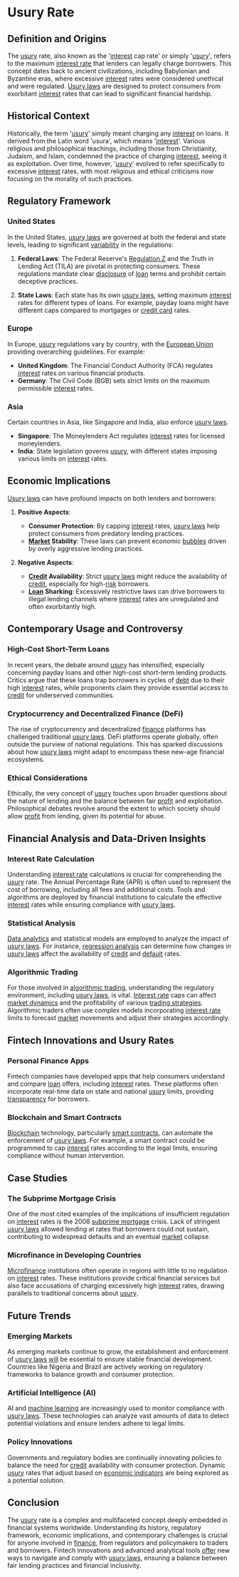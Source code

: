 # Usury Rate

## Definition and Origins

The [usury](../u/usury.md) rate, also known as the '[interest](../i/interest.md) cap rate' or simply '[usury](../u/usury.md)', refers to the maximum [interest rate](../i/interest_rate.md) that lenders can legally charge borrowers. This concept dates back to ancient civilizations, including Babylonian and Byzantine eras, where excessive [interest](../i/interest.md) rates were considered unethical and were regulated. [Usury laws](../u/usury_laws.md) are designed to protect consumers from exorbitant [interest](../i/interest.md) rates that can lead to significant financial hardship.

## Historical Context

Historically, the term '[usury](../u/usury.md)' simply meant charging any [interest](../i/interest.md) on loans. It derived from the Latin word 'usura', which means '[interest](../i/interest.md)'. Various religious and philosophical teachings, including those from Christianity, Judaism, and Islam, condemned the practice of charging [interest](../i/interest.md), seeing it as exploitation. Over time, however, '[usury](../u/usury.md)' evolved to refer specifically to excessive [interest](../i/interest.md) rates, with most religious and ethical criticisms now focusing on the morality of such practices.

## Regulatory Framework

### United States

In the United States, [usury laws](../u/usury_laws.md) are governed at both the federal and state levels, leading to significant [variability](../v/variability.md) in the regulations:

1. **Federal Laws**: The Federal Reserve's [Regulation Z](../r/regulation_z_(truth_in_lending).md) and the Truth in Lending Act (TILA) are pivotal in protecting consumers. These regulations mandate clear [disclosure](../d/disclosure.md) of [loan](../l/loan.md) terms and prohibit certain deceptive practices.
  
2. **State Laws**: Each state has its own [usury laws](../u/usury_laws.md), setting maximum [interest](../i/interest.md) rates for different types of loans. For example, payday loans might have different caps compared to mortgages or [credit card](../c/credit_card.md) rates.

### Europe

In Europe, [usury](../u/usury.md) regulations vary by country, with the [European Union](../e/european_union_(eu).md) providing overarching guidelines. For example:
 
- **United Kingdom**: The Financial Conduct Authority (FCA) regulates [interest](../i/interest.md) rates on various financial products.
- **Germany**: The Civil Code (BGB) sets strict limits on the maximum permissible [interest](../i/interest.md) rates.

### Asia

Certain countries in Asia, like Singapore and India, also enforce [usury laws](../u/usury_laws.md). 

- **Singapore**: The Moneylenders Act regulates [interest](../i/interest.md) rates for licensed moneylenders.
- **India**: State legislation governs [usury](../u/usury.md), with different states imposing various limits on [interest](../i/interest.md) rates.

## Economic Implications

[Usury laws](../u/usury_laws.md) can have profound impacts on both lenders and borrowers:

1. **Positive Aspects**:
    - **Consumer Protection**: By capping [interest](../i/interest.md) rates, [usury laws](../u/usury_laws.md) help protect consumers from predatory lending practices.
    - **[Market](../m/market.md) Stability**: These laws can prevent economic [bubbles](../b/bubble.md) driven by overly aggressive lending practices.

2. **Negative Aspects**:
    - **[Credit](../c/credit.md) Availability**: Strict [usury laws](../u/usury_laws.md) might reduce the availability of [credit](../c/credit.md), especially for high-[risk](../r/risk.md) borrowers.
    - **[Loan](../l/loan.md) Sharking**: Excessively restrictive laws can drive borrowers to illegal lending channels where [interest](../i/interest.md) rates are unregulated and often exorbitantly high.

## Contemporary Usage and Controversy

### High-Cost Short-Term Loans

In recent years, the debate around [usury](../u/usury.md) has intensified, especially concerning payday loans and other high-cost short-term lending products. Critics argue that these loans trap borrowers in cycles of [debt](../d/debt.md) due to their high [interest](../i/interest.md) rates, while proponents claim they provide essential access to [credit](../c/credit.md) for underserved communities.

### Cryptocurrency and Decentralized Finance (DeFi)

The rise of cryptocurrency and decentralized [finance](../f/finance.md) platforms has challenged traditional [usury laws](../u/usury_laws.md). DeFi platforms operate globally, often outside the purview of national regulations. This has sparked discussions about how [usury laws](../u/usury_laws.md) might adapt to encompass these new-age financial ecosystems.

### Ethical Considerations

Ethically, the very concept of [usury](../u/usury.md) touches upon broader questions about the nature of lending and the balance between fair [profit](../p/profit.md) and exploitation. Philosophical debates revolve around the extent to which society should allow [profit](../p/profit.md) from lending, given its potential for abuse.

## Financial Analysis and Data-Driven Insights

### Interest Rate Calculation

Understanding [interest rate](../i/interest_rate.md) calculations is crucial for comprehending the [usury](../u/usury.md) rate. The Annual Percentage Rate (APR) is often used to represent the cost of borrowing, including all fees and additional costs. Tools and algorithms are deployed by financial institutions to calculate the effective [interest](../i/interest.md) rates while ensuring compliance with [usury laws](../u/usury_laws.md).

### Statistical Analysis

[Data analytics](../d/data_analytics.md) and statistical models are employed to analyze the impact of [usury laws](../u/usury_laws.md). For instance, [regression analysis](../r/regression_analysis.md) can determine how changes in [usury laws](../u/usury_laws.md) affect the availability of [credit](../c/credit.md) and [default](../d/default.md) rates.

### Algorithmic Trading

For those involved in [algorithmic trading](../a/accountability.md), understanding the regulatory environment, including [usury laws](../u/usury_laws.md), is vital. [Interest rate](../i/interest_rate.md) caps can affect [market dynamics](../m/market_dynamics.md) and the profitability of various [trading strategies](../t/trading_strategies.md). Algorithmic traders often use complex models incorporating [interest rate](../i/interest_rate.md) limits to forecast [market](../m/market.md) movements and adjust their strategies accordingly.

## Fintech Innovations and Usury Rates

### Personal Finance Apps

Fintech companies have developed apps that help consumers understand and compare [loan](../l/loan.md) offers, including [interest](../i/interest.md) rates. These platforms often incorporate real-time data on state and national [usury](../u/usury.md) limits, providing [transparency](../t/transparency.md) for borrowers.

### Blockchain and Smart Contracts

[Blockchain](../b/blockchain_in_trading.md) technology, particularly [smart contracts](../s/smart_contracts_in_trading.md), can automate the enforcement of [usury laws](../u/usury_laws.md). For example, a smart contract could be programmed to cap [interest](../i/interest.md) rates according to the legal limits, ensuring compliance without human intervention.

## Case Studies

### The Subprime Mortgage Crisis

One of the most cited examples of the implications of insufficient regulation on [interest](../i/interest.md) rates is the 2008 [subprime mortgage](../s/subprime_mortgage.md) crisis. Lack of stringent [usury laws](../u/usury_laws.md) allowed lending at rates that borrowers could not sustain, contributing to widespread defaults and an eventual [market](../m/market.md) collapse.

### Microfinance in Developing Countries

[Microfinance](../m/microfinance.md) institutions often operate in regions with little to no regulation on [interest](../i/interest.md) rates. These institutions provide critical financial services but also face accusations of charging excessively high [interest](../i/interest.md) rates, drawing parallels to traditional concerns about [usury](../u/usury.md).

## Future Trends

### Emerging Markets

As emerging markets continue to grow, the establishment and enforcement of [usury laws](../u/usury_laws.md) [will](../w/will.md) be essential to ensure stable financial development. Countries like Nigeria and Brazil are actively working on regulatory frameworks to balance growth and consumer protection.

### Artificial Intelligence (AI)

AI and [machine learning](../m/machine_learning.md) are increasingly used to monitor compliance with [usury laws](../u/usury_laws.md). These technologies can analyze vast amounts of data to detect potential violations and ensure lenders adhere to legal limits.

### Policy Innovations

Governments and regulatory bodies are continually innovating policies to balance the need for [credit](../c/credit.md) availability with consumer protection. Dynamic [usury](../u/usury.md) rates that adjust based on [economic indicators](../e/economic_indicators.md) are being explored as a potential solution.

## Conclusion

The [usury](../u/usury.md) rate is a complex and multifaceted concept deeply embedded in financial systems worldwide. Understanding its history, regulatory framework, economic implications, and contemporary challenges is crucial for anyone involved in [finance](../f/finance.md), from regulators and policymakers to traders and borrowers. Fintech innovations and advanced analytical tools [offer](../o/offer.md) new ways to navigate and comply with [usury laws](../u/usury_laws.md), ensuring a balance between fair lending practices and financial inclusivity.